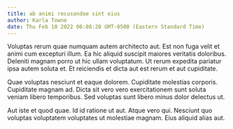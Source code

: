 ```yaml
---
title: ab animi recusandae sint eius
author: Karla Towne
date: Thu Feb 10 2022 06:08:20 GMT-0500 (Eastern Standard Time)
---
```

Voluptas rerum quae numquam autem architecto aut. Est non fuga velit et animi cum excepturi illum. Ea hic aliquid suscipit maiores veritatis doloribus. Deleniti magnam porro ut hic ullam voluptatum. Ut rerum expedita pariatur ipsa autem soluta et. Et reiciendis et dicta aut est rerum et aut cupiditate.

 Quae voluptas nesciunt et eaque dolorem. Cupiditate molestias corporis. Cupiditate magnam ad. Dicta sit vero vero exercitationem sunt soluta veniam libero temporibus. Sed voluptas sunt libero minus dolor delectus ut.

 Aut iste et quod quae. Id id ratione ut aut. Atque vero qui. Nesciunt quo voluptas voluptatem voluptates ut molestiae magnam. Eius aliquid alias aut.